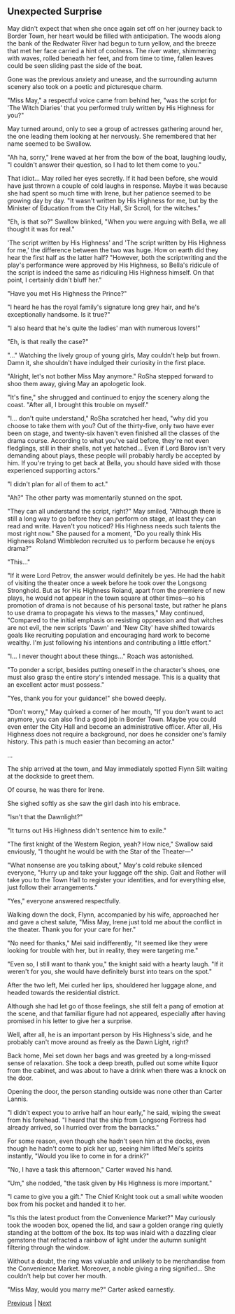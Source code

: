 ## Unexpected Surprise
May didn't expect that when she once again set off on her journey back to Border Town, her heart would be filled with anticipation. The woods along the bank of the Redwater River had begun to turn yellow, and the breeze that met her face carried a hint of coolness. The river water, shimmering with waves, rolled beneath her feet, and from time to time, fallen leaves could be seen sliding past the side of the boat.



Gone was the previous anxiety and unease, and the surrounding autumn scenery also took on a poetic and picturesque charm.



"Miss May," a respectful voice came from behind her, "was the script for 'The Witch Diaries' that you performed truly written by His Highness for you?"



May turned around, only to see a group of actresses gathering around her, the one leading them looking at her nervously. She remembered that her name seemed to be Swallow.



"Ah ha, sorry," Irene waved at her from the bow of the boat, laughing loudly, "I couldn't answer their question, so I had to let them come to you."



That idiot... May rolled her eyes secretly. If it had been before, she would have just thrown a couple of cold laughs in response. Maybe it was because she had spent so much time with Irene, but her patience seemed to be growing day by day. "It wasn't written by His Highness for me, but by the Minister of Education from the City Hall, Sir Scroll, for the witches."



"Eh, is that so?" Swallow blinked, "When you were arguing with Bella, we all thought it was for real."



'The script written by His Highness' and 'The script written by His Highness for me,' the difference between the two was huge. How on earth did they hear the first half as the latter half? "However, both the scriptwriting and the play's performance were approved by His Highness, so Bella's ridicule of the script is indeed the same as ridiculing His Highness himself. On that point, I certainly didn't bluff her."



"Have you met His Highness the Prince?"

"I heard he has the royal family's signature long grey hair, and he's exceptionally handsome. Is it true?"

"I also heard that he's quite the ladies' man with numerous lovers!"

"Eh, is that really the case?"

"..." Watching the lively group of young girls, May couldn't help but frown. Damn it, she shouldn't have indulged their curiosity in the first place.

"Alright, let's not bother Miss May anymore." RoSha stepped forward to shoo them away, giving May an apologetic look.

"It's fine," she shrugged and continued to enjoy the scenery along the coast. "After all, I brought this trouble on myself."

"I... don't quite understand," RoSha scratched her head, "why did you choose to take them with you? Out of the thirty-five, only two have ever been on stage, and twenty-six haven't even finished all the classes of the drama course. According to what you've said before, they're not even fledglings, still in their shells, not yet hatched... Even if Lord Barov isn't very demanding about plays, these people will probably hardly be accepted by him. If you're trying to get back at Bella, you should have sided with those experienced supporting actors."

"I didn't plan for all of them to act."



"Ah?" The other party was momentarily stunned on the spot.



"They can all understand the script, right?" May smiled, "Although there is still a long way to go before they can perform on stage, at least they can read and write. Haven't you noticed? His Highness needs such talents the most right now." She paused for a moment, "Do you really think His Highness Roland Wimbledon recruited us to perform because he enjoys drama?"



"This..."



"If it were Lord Petrov, the answer would definitely be yes. He had the habit of visiting the theater once a week before he took over the Longsong Stronghold. But as for His Highness Roland, apart from the premiere of new plays, he would not appear in the town square at other times—so his promotion of drama is not because of his personal taste, but rather he plans to use drama to propagate his views to the masses," May continued, "Compared to the initial emphasis on resisting oppression and that witches are not evil, the new scripts 'Dawn' and 'New City' have shifted towards goals like recruiting population and encouraging hard work to become wealthy. I'm just following his intentions and contributing a little effort."



"I... I never thought about these things..." Roach was astonished.



"To ponder a script, besides putting oneself in the character's shoes, one must also grasp the entire story's intended message. This is a quality that an excellent actor must possess."



"Yes, thank you for your guidance!" she bowed deeply.



"Don't worry," May quirked a corner of her mouth, "If you don't want to act anymore, you can also find a good job in Border Town. Maybe you could even enter the City Hall and become an administrative officer. After all, His Highness does not require a background, nor does he consider one's family history. This path is much easier than becoming an actor."

...



The ship arrived at the town, and May immediately spotted Flynn Silt waiting at the dockside to greet them.

Of course, he was there for Irene.

She sighed softly as she saw the girl dash into his embrace.

"Isn't that the Dawnlight?"

"It turns out His Highness didn't sentence him to exile."

"The first knight of the Western Region, yeah? How nice," Swallow said enviously, "I thought he would be with the Star of the Theater—"

"What nonsense are you talking about," May's cold rebuke silenced everyone, "Hurry up and take your luggage off the ship. Gait and Rother will take you to the Town Hall to register your identities, and for everything else, just follow their arrangements."

"Yes," everyone answered respectfully.

Walking down the dock, Flynn, accompanied by his wife, approached her and gave a chest salute, "Miss May, Irene just told me about the conflict in the theater. Thank you for your care for her."



"No need for thanks," Mei said indifferently, "It seemed like they were looking for trouble with her, but in reality, they were targeting me."



"Even so, I still want to thank you," the knight said with a hearty laugh. "If it weren't for you, she would have definitely burst into tears on the spot."



After the two left, Mei curled her lips, shouldered her luggage alone, and headed towards the residential district.



Although she had let go of those feelings, she still felt a pang of emotion at the scene, and that familiar figure had not appeared, especially after having promised in his letter to give her a surprise.



Well, after all, he is an important person by His Highness's side, and he probably can't move around as freely as the Dawn Light, right?



Back home, Mei set down her bags and was greeted by a long-missed sense of relaxation. She took a deep breath, pulled out some white liquor from the cabinet, and was about to have a drink when there was a knock on the door.



Opening the door, the person standing outside was none other than Carter Lannis.



"I didn't expect you to arrive half an hour early," he said, wiping the sweat from his forehead. "I heard that the ship from Longsong Fortress had already arrived, so I hurried over from the barracks."



For some reason, even though she hadn't seen him at the docks, even though he hadn't come to pick her up, seeing him lifted Mei's spirits instantly, "Would you like to come in for a drink?"



"No, I have a task this afternoon," Carter waved his hand.

"Um," she nodded, "the task given by His Highness is more important."

"I came to give you a gift." The Chief Knight took out a small white wooden box from his pocket and handed it to her.

"Is this the latest product from the Convenience Market?" May curiously took the wooden box, opened the lid, and saw a golden orange ring quietly standing at the bottom of the box. Its top was inlaid with a dazzling clear gemstone that refracted a rainbow of light under the autumn sunlight filtering through the window.

Without a doubt, the ring was valuable and unlikely to be merchandise from the Convenience Market. Moreover, a noble giving a ring signified... She couldn't help but cover her mouth.

"Miss May, would you marry me?" Carter asked earnestly.





[Previous](CH0303.md) | [Next](CH0305.md)
